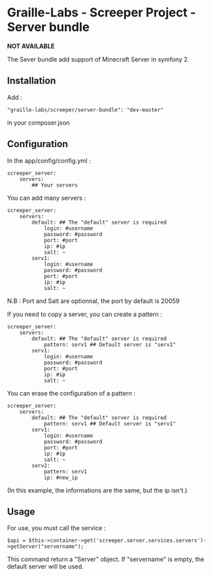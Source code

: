 Graille-Labs - Screeper Project - Server bundle
=====================
**NOT AVAILABLE**

The Sever bundle add support of Minecraft Server in symfony 2.

Installation
------------
Add :

```
"graille-labs/screeper/server-bundle": "dev-master"
```

in your composer.json

Configuration
------------
In the app/config/config.yml :

```
screeper_server:
    servers:
		## Your servers
```

You can add many servers :

```
screeper_server:
    servers:
        default: ## The "default" server is required
            login: #username
            password: #password
            port: #port
            ip: #ip
            salt: ~
        serv1:
            login: #username
            password: #password
            port: #port
            ip: #ip
            salt: ~
```

N.B : Port and Salt are optionnal, the port by default is 20059

If you need to copy a server, you can create a pattern :

```
screeper_server:
    servers:
        default: ## The "default" server is required
            pattern: serv1 ## Default server is "serv1"
        serv1:
            login: #username
            password: #password
            port: #port
            ip: #ip
            salt: ~
```

You can erase the configuration of a pattern :
```
screeper_server:
    servers:
        default: ## The "default" server is required
            pattern: serv1 ## Default server is "serv1"
        serv1:
            login: #username
            password: #password
            port: #port
            ip: #ip
            salt: ~
        serv2:
            pattern: serv1
            ip: #new_ip
```

(In this example, the informations are the same, but the ip isn't.)

Usage
------------

For use, you must call the service :

```
$api = $this->container->get('screeper.server.services.servers')->getServer("servername");
```

This command return a "Server" object.
If "servername" is empty, the default server will be used.